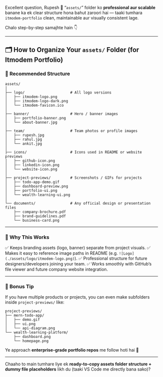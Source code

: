 Excellent question, Rupesh 💼
“`assets/`” folder ko **professional aur scalable** banane ka ek clear structure hona bahut zaroori hai — taaki tumhara `itmodem-portfolio` clean, maintainable aur visually consistent lage.

Chalo step-by-step samajhte hain 👇

---

## 🗂 How to Organize Your `assets/` Folder (for Itmodem Portfolio)

### 📁 **Recommended Structure**

```
assets/
│
├── logo/                     # All logo versions
│   ├── itmodem-logo.png
│   ├── itmodem-logo-dark.png
│   └── itmodem-favicon.ico
│
├── banner/                   # Hero / banner images
│   ├── portfolio-banner.png
│   └── about-banner.jpg
│
├── team/                     # Team photos or profile images
│   ├── rupesh.jpg
│   ├── rahul.jpg
│   └── ankit.jpg
│
├── icons/                    # Icons used in README or website previews
│   ├── github-icon.png
│   ├── linkedin-icon.png
│   └── website-icon.png
│
├── project-previews/         # Screenshots / GIFs for projects
│   ├── todo-app-demo.gif
│   ├── dashboard-preview.png
│   ├── portfolio-ui.png
│   └── wealth-learning-ui.png
│
└── documents/                # Any official design or presentation files
    ├── company-brochure.pdf
    ├── brand-guidelines.pdf
    └── business-card.png
```

---

### 🧩 **Why This Works**

✅ Keeps branding assets (logo, banner) separate from project visuals.
✅ Makes it easy to reference image paths in README (e.g. `![Logo](./assets/logo/itmodem-logo.png)`).
✅ Professional structure for future designers/developers joining your team.
✅ Works smoothly with GitHub’s file viewer and future company website integration.

---

### 🧠 **Bonus Tip**

If you have multiple products or projects, you can even make subfolders inside `project-previews/` like:

```
project-previews/
├── mern-todo-app/
│   ├── demo.gif
│   ├── ui.png
│   └── api-diagram.png
└── wealth-learning-platform/
    ├── dashboard.png
    └── homepage.png
```

Ye approach **enterprise-grade portfolio repos** me follow hoti hai 💼

---

Chaaho to main tumhare liye ek **ready-to-copy assets folder structure + dummy file placeholders** likh du (taaki VS Code me directly bana sako)?
